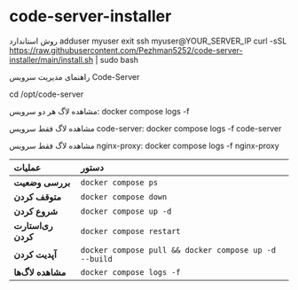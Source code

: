 # code-server-installer


روش استاندارد
adduser myuser
exit
ssh myuser@YOUR_SERVER_IP
curl -sSL https://raw.githubusercontent.com/Pezhman5252/code-server-installer/main/install.sh | sudo bash




راهنمای مدیریت سرویس Code-Server

cd /opt/code-server


مشاهده لاگ هر دو سرویس:
docker compose logs -f

مشاهده لاگ فقط سرویس code-server:
docker compose logs -f code-server

مشاهده لاگ فقط سرویس nginx-proxy:
docker compose logs -f nginx-proxy



| عملیات | دستور |
| :--- | :--- |
| **بررسی وضعیت** | `docker compose ps` |
| **متوقف کردن** | `docker compose down` |
| **شروع کردن** | `docker compose up -d` |
| **ری‌استارت کردن** | `docker compose restart` |
| **آپدیت کردن** | `docker compose pull && docker compose up -d --build` |
| **مشاهده لاگ‌ها** | `docker compose logs -f` |

